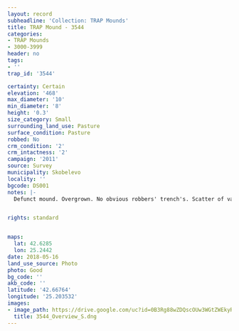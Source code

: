 ```yaml
---
layout: record
subheadline: 'Collection: TRAP Mounds'
title: TRAP Mound - 3544
categories:
- TRAP Mounds
- 3000-3999
header: no
tags:
- ''
trap_id: '3544'

certainty: Certain
elevation: '468'
max_diameter: '10'
min_diameter: '8'
height: '0.3'
size_category: Small
surrounding_land_use: Pasture
surface_condition: Pasture
robbed: No
crm_condition: '2'
crm_intactness: '2'
campaign: '2011'
source: Survey
municipality: Skobelevo
locality: ''
bgcode: DS001
notes: |-
  Defunct mound. Overgrown. No obvious robbers' trench's. Scatter of various large stones.


rights: standard


maps:
  lat: 42.6285
  lon: 25.2442
date: 2018-05-16
land_use_source: Photo
photo: Good
bg_code: ''
akb_code: ''
latitude: '42.66764'
longitude: '25.203532'
images:
- image_path: https://drive.google.com/uc?id=0B3Rg88wZDQscOUw3WGtZWEkyRHc
  title: 3544_Overview_S.dng
---
```

